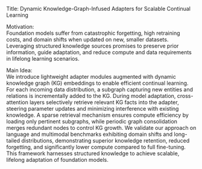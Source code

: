 Title: Dynamic Knowledge-Graph-Infused Adapters for Scalable Continual Learning

Motivation:  
Foundation models suffer from catastrophic forgetting, high retraining costs, and domain shifts when updated on new, smaller datasets. Leveraging structured knowledge sources promises to preserve prior information, guide adaptation, and reduce compute and data requirements in lifelong learning scenarios.

Main Idea:  
We introduce lightweight adapter modules augmented with dynamic knowledge graph (KG) embeddings to enable efficient continual learning. For each incoming data distribution, a subgraph capturing new entities and relations is incrementally added to the KG. During model adaptation, cross-attention layers selectively retrieve relevant KG facts into the adapter, steering parameter updates and minimizing interference with existing knowledge. A sparse retrieval mechanism ensures compute efficiency by loading only pertinent subgraphs, while periodic graph consolidation merges redundant nodes to control KG growth. We validate our approach on language and multimodal benchmarks exhibiting domain shifts and long-tailed distributions, demonstrating superior knowledge retention, reduced forgetting, and significantly lower compute compared to full fine-tuning. This framework harnesses structured knowledge to achieve scalable, lifelong adaptation of foundation models.